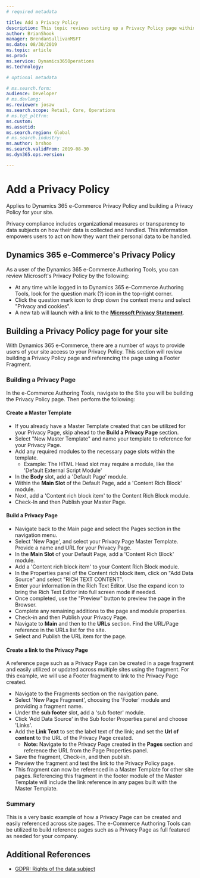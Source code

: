 ```yaml
---
# required metadata

title: Add a Privacy Policy
description: This topic reviews setting up a Privacy Policy page within Dynamics 365 e-Commerce.
author: BrianShook
manager: BrendanSullivanMSFT
ms.date: 08/30/2019
ms.topic: article
ms.prod: 
ms.service: Dynamics365Operations
ms.technology: 

# optional metadata

# ms.search.form: 
audience: Developer
# ms.devlang: 
ms.reviewer: josaw
ms.search.scope: Retail, Core, Operations
# ms.tgt_pltfrm: 
ms.custom: 
ms.assetid: 
ms.search.region: Global
# ms.search.industry: 
ms.author: brshoo
ms.search.validFrom: 2019-08-30
ms.dyn365.ops.version: 

---
```


# Add a Privacy Policy

Applies to Dynamics 365 e-Commerce Privacy Policy and building a Privacy Policy for your site.

Privacy compliance includes organizational measures or transparency to data subjects on how their data is collected and handled. This information empowers users to act on how they want their personal data to be handled.

## Dynamics 365 e-Commerce's Privacy Policy

As a user of the Dynamics 365 e-Commerce Authoring Tools, you can review Microsoft's Privacy Policy by the following:

- At any time while logged in to Dynamics 365 e-Commerce Authoring Tools, look for the question mark (?) icon in the top-right corner.
- Click the question mark icon to drop down the context menu and select "Privacy and cookies".
- A new tab will launch with a link to the [**Microsoft Privacy Statement**](https://privacy.microsoft.com/en-US/privacystatement). 



## Building a Privacy Policy page for your site

With Dynamics 365 e-Commerce, there are a number of ways to provide users of your site access to your Privacy Policy. This section will review building a Privacy Policy page and referencing the page using a Footer Fragment.

### Building a Privacy Page

In the e-Commerce Authoring Tools, navigate to the Site you will be building the Privacy Policy page. Then perform the following:

#### Create a Master Template

- If you already have a Master Template created that can be utilized for your Privacy Page, skip ahead to the **Build a Privacy Page** section.
- Select "New Master Template" and name your template to reference for your Privacy Page.  
- Add any required modules to the necessary page slots within the template.
  - Example: The HTML Head slot may require a module, like the 'Default External Script Module'
- In the **Body** slot, add a 'Default Page' module.
- Within the **Main Slot** of the Default Page, add a 'Content Rich Block' module.
- Next, add a 'Content rich block item' to the Content Rich Block module.
- Check-In and then Publish your Master Page.



#### Build a Privacy Page

- Navigate back to the Main page and select the Pages section in the navigation menu.
- Select 'New Page', and select your Privacy Page Master Template.  Provide a name and URL for your Privacy Page. 
- In the **Main Slot** of your Default Page, add a 'Content Rich Block' module.
- Add a 'Content rich block item' to your Content Rich Block module.
- In the Properties panel of the Content rich block item, click on "Add Data Source" and select "RICH TEXT CONTENT".
- Enter your information in the Rich Text Editor. Use the expand icon to bring the Rich Text Editor into full screen mode if needed.
- Once completed, use the "Preview" button to preview the page in the Browser.
- Complete any remaining additions to the page and module properties.
- Check-in and then Publish your Privacy Page.
- Navigate to **Main** and then to the **URLs** section. Find the URL/Page reference in the URLs list for the site.
- Select and Publish the URL item for the page.

#### Create a link to the Privacy Page

A reference page such as a Privacy Page can be created in a page fragment and easily utilized or updated across multiple sites using the fragment. For this example, we will use a Footer fragment to link to the Privacy Page created.

- Navigate to the Fragments section on the navigation pane.
- Select 'New Page Fragment', choosing the 'Footer' module and providing a fragment name.
- Under the **sub footer** slot, add a 'sub footer' module.
- Click 'Add Data Source' in the Sub footer Properties panel and choose 'Links'.
- Add the **Link Text** to set the label text of the link; and set the **Url of content** to the URL of the Privacy Page created.
  - **Note:** Navigate to the Privacy Page created in the **Pages** section and reference the URL from the Page Properties panel.
- Save the fragment, Check-in, and then publish.
- Preview the fragment and test the link to the Privacy Policy page.
- This fragment can now be referenced in a Master Template for other site pages. Referencing this fragment in the footer module of the Master Template will include the link reference in any pages built with the Master Template.

### Summary

This is a very basic example of how a Privacy Page can be created and easily referenced across site pages. The e-Commerce Authoring Tools can be utilized to build reference pages such as a Privacy Page as full featured as needed for your company.

## Additional References

- [GDPR: Rights of the data subject](https://gdpr.eu/tag/chapter-3/)

